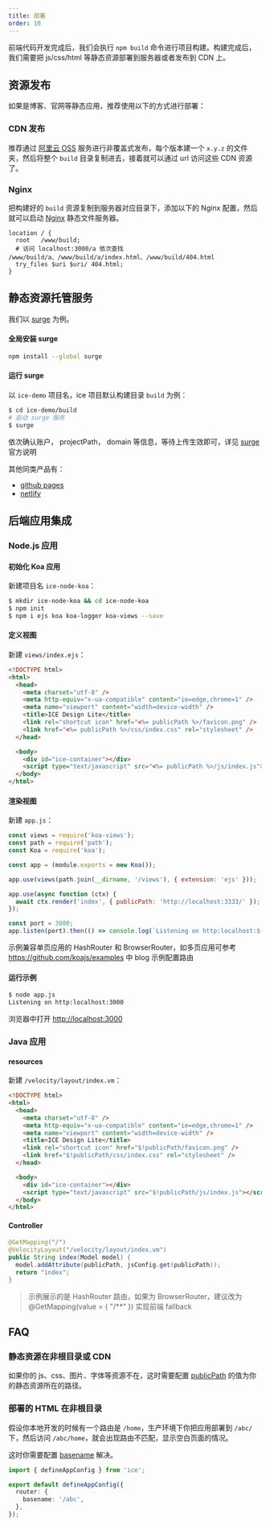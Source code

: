 ```yaml
---
title: 部署
order: 10
---
```


前端代码开发完成后，我们会执行 `npm build` 命令进行项目构建。构建完成后，我们需要把 js/css/html 等静态资源部署到服务器或者发布到 CDN 上。

## 资源发布

如果是博客、官网等静态应用，推荐使用以下的方式进行部署：

### CDN 发布

推荐通过 [阿里云 OSS](https://www.aliyun.com/product/oss) 服务进行非覆盖式发布，每个版本建一个 `x.y.z` 的文件夹，然后将整个 `build` 目录复制进去，接着就可以通过 url 访问这些 CDN 资源了。

### Nginx

把构建好的 `build` 资源复制到服务器对应目录下，添加以下的 Nginx 配置，然后就可以启动 [Nginx](https://www.nginx.com/) 静态文件服务器。

```nginx
location / {
  root   /www/build;
  # 访问 localhost:3000/a 依次查找 /www/build/a、/www/build/a/index.html、/www/build/404.html
  try_files $uri $uri/ 404.html;
}
```

## 静态资源托管服务

我们以 [surge](https://surge.sh/) 为例。

#### 全局安装 surge

```bash
npm install --global surge
```

#### 运行 surge

以 `ice-demo` 项目名，ice 项目默认构建目录 `build` 为例：

```bash
$ cd ice-demo/build
# 启动 surge 服务
$ surge
```

依次确认账户， projectPath， domain 等信息，等待上传生效即可，详见 [surge](https://surge.sh/) 官方说明

其他同类产品有：

- [github pages](https://pages.github.com/)
- [netlify](https://www.netlify.com/)

## 后端应用集成

### Node.js 应用

#### 初始化 Koa 应用

新建项目名 `ice-node-koa`：

```bash
$ mkdir ice-node-koa && cd ice-node-koa
$ npm init
$ npm i ejs koa koa-logger koa-views --save
```

#### 定义视图

新建 `views/index.ejs`：

```html
<!DOCTYPE html>
<html>
  <head>
    <meta charset="utf-8" />
    <meta http-equiv="x-ua-compatible" content="ie=edge,chrome=1" />
    <meta name="viewport" content="width=device-width" />
    <title>ICE Design Lite</title>
    <link rel="shortcut icon" href="<%= publicPath %>/favicon.png" />
    <link href="<%= publicPath %>/css/index.css" rel="stylesheet" />
  </head>

  <body>
    <div id="ice-container"></div>
    <script type="text/javascript" src="<%= publicPath %>/js/index.js"></script>
  </body>
</html>
```

#### 渲染视图

新建 `app.js`：

```js
const views = require('koa-views');
const path = require('path');
const Koa = require('koa');

const app = (module.exports = new Koa());

app.use(views(path.join(__dirname, '/views'), { extension: 'ejs' }));

app.use(async function (ctx) {
  await ctx.render('index', { publicPath: 'http://localhost:3333/' });
});

const port = 3000;
app.listen(port).then(() => console.log(`Listening on http:localhost:${port}`));
```

示例兼容单页应用的 HashRouter 和 BrowserRouter，如多页应用可参考 <https://github.com/koajs/examples> 中 blog 示例配置路由

#### 运行示例

```bash
$ node app.js
Listening on http:localhost:3000
```

浏览器中打开 <http://localhost:3000>

### Java 应用

#### resources

新建 `/velocity/layout/index.vm`：

```html
<!DOCTYPE html>
<html>
  <head>
    <meta charset="utf-8" />
    <meta http-equiv="x-ua-compatible" content="ie=edge,chrome=1" />
    <meta name="viewport" content="width=device-width" />
    <title>ICE Design Lite</title>
    <link rel="shortcut icon" href="$!publicPath/favicon.png" />
    <link href="$!publicPath/css/index.css" rel="stylesheet" />
  </head>

  <body>
    <div id="ice-container"></div>
    <script type="text/javascript" src="$!publicPath/js/index.js"></script>
  </body>
</html>
```

#### Controller

```java
@GetMapping("/")
@VelocityLayout("/velocity/layout/index.vm")
public String index(Model model) {
  model.addAttribute(publicPath, jsConfig.get(publicPath));
  return "index";
}
```

> 示例展示的是 HashRouter 路由，如果为 BrowserRouter，建议改为 @GetMapping(value = { "/**" }) 实现前端 fallback

## FAQ

### 静态资源在非根目录或 CDN

如果你的 js、css、图片、字体等资源不在，这时需要配置 [publicPath](/docs/guide/basic/config#publicpath) 的值为你的静态资源所在的路径。

### 部署的 HTML 在非根目录

假设你本地开发的时候有一个路由是 `/home`，生产环境下你把应用部署到 `/abc/` 下，然后访问 `/abc/home`，就会出现路由不匹配，显示空白页面的情况。

这时你需要配置 [basename](/docs/guide/basic/app#basename) 解决。

```ts title="./src/app.ts"
import { defineAppConfig } from 'ice';

export default defineAppConfig({
  router: {
    basename: '/abc',
  },
});
```
